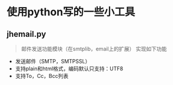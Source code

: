 # 使用python写的一些小工具

## jhemail.py
  > 邮件发送功能模块（在smtplib，email上的扩展）
  实现如下功能
  - 发送邮件（SMTP，SMTPSSL）
  - 支持plain和html格式，编码默认只支持：UTF8
  - 支持To，Cc，Bcc列表
